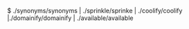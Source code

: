 $ ./synonyms/synonyms | ./sprinkle/sprinke | ./coolify/coolify |./domainify/domainify | ./available/available
